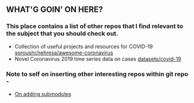 ## WHAT'G GOIN' ON HERE?

### This place contains a list of other repos that I find relevant to the subject that you should check out.
- Collection of useful projects and resources for COVID-19 [soroushchehresa/awesome-coronavirus](https://github.com/soroushchehresa/awesome-coronavirus/tree/3d630506df33c6d0c83187e64c85f94af01c2f82)
- Novel Coronavirus 2019 time series data on cases [datasets/covid-19](https://github.com/datasets/covid-19/tree/7d9980783f6837d9d4faf482d36761363f91efe9)

### Note to self on inserting other interesting repos within git repo - 
- [On adding submodules](https://git-scm.com/book/en/v2/Git-Tools-Submodules/)